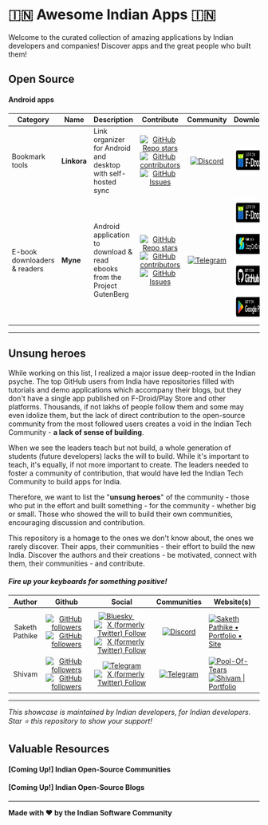 # 🇮🇳 Awesome Indian Apps 🇮🇳
Welcome to the curated collection of amazing applications by Indian developers and companies! Discover apps and the great people who built them!

## Open Source
#### Android apps

<table>
    <thead>
        <tr>
            <th style="text-align: center">Category</th>
            <th style="text-align: center">Name</th>
            <th style="text-align: center">Description</th>
            <th style="text-align: center">Contribute</th>
            <th style="text-align: center">Community</th>
            <th style="text-align: center">Download</th>
            <th style="text-align: center">Author</th>
        </tr>
    </thead>
    <tbody>
        <tr>
            <td>Bookmark tools</td>
            <td><strong>Linkora</strong></td>
            <td>
                Link organizer for Android and desktop with self-hosted sync
            </td>
            <!-- Contribute -->
            <td style="text-align: center">
                <a
                    href="https://github.com/LinkoraApp/Linkora"
                    target="_blank"
                    rel="noopener noreferrer"
                >
                    <img
                        src="https://img.shields.io/github/stars/LinkoraApp/Linkora?style=plastic&amp;logo=github&amp;logoColor=181717&amp;labelColor=white"
                        alt="GitHub Repo stars"
                    />
                    <img
                        src="https://img.shields.io/github/contributors/LinkoraApp/Linkora?style=plastic&amp;logo=github&amp;logoColor=181717&amp;labelColor=white"
                        alt="GitHub contributors"
                    />
                    <img
                        src="https://img.shields.io/github/issues/LinkoraApp/Linkora?style=plastic&amp;logo=github&amp;logoColor=181717&amp;labelColor=white"
                        alt="GitHub Issues"
                    />
                </a>
            </td>
            <!-- Community -->
            <td style="text-align: center">
                <a
                    href="https://discord.gg/ZDBXNtv8MD"
                    target="_blank"
                    rel="noopener noreferrer"
                >
                    <img
                        src="https://img.shields.io/discord/1214971383352664104?style=plastic&amp;logo=discord&amp;logoColor=5865F2&amp;labelColor=white"
                        alt="Discord"
                    />
                </a>
            </td>
            <!-- Download -->
            <td style="text-align: center">
                <a
                    href="https://f-droid.org/en/packages/com.sakethh.linkora/"
                    target="_blank"
                    rel="noopener noreferrer"
                >
                    <img
                        src="assets/images/get-it-on-fdroid.png"
                        alt="Get it on F-Droid"
                        height="60"
                    />
                </a>
            </td>
            <!-- Author -->
            <td style="text-align: center">
                <a href="#author-saketh-pathike">Saketh Pathike</a>
            </td>
        </tr>
        <tr>
            <td>E-book downloaders &amp; readers</td>
            <td><strong>Myne</strong></td>
            <td>
                Android application to download &amp; read ebooks from the
                Project GutenBerg
            </td>
            <!-- Contribute -->
            <td style="text-align: center">
                <a
                    href="https://github.com/Pool-Of-Tears/Myne"
                    target="_blank"
                    rel="noopener noreferrer"
                >
                    <img
                        src="https://img.shields.io/github/stars/Pool-Of-Tears/Myne?style=plastic&amp;logo=github&amp;logoColor=181717&amp;labelColor=white"
                        alt="GitHub Repo stars"
                    />
                    <img
                        src="https://img.shields.io/github/contributors/Pool-Of-Tears/Myne?style=plastic&amp;logo=github&amp;logoColor=181717&amp;labelColor=white"
                        alt="GitHub contributors"
                    />
                    <img
                        src="https://img.shields.io/github/issues/Pool-Of-Tears/Myne?style=plastic&amp;logo=github&amp;logoColor=181717&amp;labelColor=white"
                        alt="GitHub Issues"
                    />
                </a>
            </td>
            <!-- Community -->
            <td style="text-align: center">
                <a
                    href="https://t.me/PotApps"
                    target="_blank"
                    rel="noopener noreferrer"
                >
                    <img
                        src="https://img.shields.io/badge/Join-26A5E4?style=plastic&amp;logo=telegram&amp;logoColor=26A5E4&amp;labelColor=white"
                        alt="Telegram"
                    />
                </a>
            </td>
            <!-- Download -->
            <td style="text-align: center">
                <a
                    href="https://f-droid.org/packages/com.starry.myne/"
                    target="_blank"
                    rel="noopener noreferrer"
                >
                    <img
                        src="assets/images/get-it-on-fdroid.png"
                        alt="Get it on F-Droid"
                        height="60"
                    />
                </a>
                <a
                    href="https://apt.izzysoft.de/fdroid/index/apk/com.starry.myne"
                    target="_blank"
                    rel="noopener noreferrer"
                >
                    <img
                        src="assets/images/get-it-on-izzyondroid.png"
                        alt="Get it on IzzyOnDroid"
                        height="60"
                    />
                </a>
                <a
                    href="https://github.com/Pool-Of-Tears/Myne/releases/latest"
                    target="_blank"
                    rel="noopener noreferrer"
                >
                    <img
                        src="assets/images/get-it-on-github.png"
                        alt="Get it on GitHub"
                        height="60"
                    />
                </a>
                <a
                    href="https://play.google.com/store/apps/details?id=com.starry.myne"
                    target="_blank"
                    rel="noopener noreferrer"
                >
                    <img
                        src="assets/images/get-it-on-play.png"
                        alt="Get it on Google Play"
                        height="60"
                    />
                </a>
            </td>
            <!-- Author -->
            <td style="text-align: center">
                <a href="#author-shivam">Shivam</a>
            </td>
        </tr>
    </tbody>
</table>

---

## Unsung heroes
While working on this list, I realized a major issue deep-rooted in the Indian psyche. The top GitHub users from India have repositories filled with tutorials and demo applications which accompany their blogs, but they don't have a single app published on F-Droid/Play Store and other platforms. Thousands, if not lakhs of people follow them and some may even idolize them, but the lack of direct contribution to the open-source community from the most followed users creates a void in the Indian Tech Community - **a lack of sense of building**.

When we see the leaders teach but not build, a whole generation of students (future developers) lacks the will to build. While it's important to teach, it's equally, if not more important to create.
The leaders needed to foster a community of contribution, that would have led the Indian Tech Community to build apps for India.

Therefore, we want to list the "**unsung heroes**" of the community - those who put in the effort and built something - for the community - whether big or small. Those who showed the will to build their own communities, encouraging discussion and contribution.

This repository is a homage to the ones we don't know about, the ones we rarely discover. Their apps, their communities - their effort to build the new India. Discover the authors and their creations - be motivated, connect with them, their communities - and contribute.

#### _**Fire up your keyboards for something positive!**_

<table>
    <thead>
        <tr>
            <th style="text-align: center">Author</th>
            <th style="text-align: center">Github</th>
            <th style="text-align: center">Social</th>
            <th style="text-align: center">Communities</th>
            <th style="text-align: center">Website(s)</th>
        </tr>
    </thead>
    <tbody>
        <tr id="author-saketh-pathike">
            <td style="text-align: center">Saketh Pathike</td>
            <!-- Github -->
            <td style="text-align: center">
               <a
                    href="https://github.com/sakethpathike"
                    target="_blank"
                    rel="noopener noreferrer"
                >
                  <img
                     src="https://img.shields.io/github/followers/sakethpathike?style=plastic&amp;logo=github&amp;logoColor=181717&amp;labelColor=white"
                     alt="GitHub followers"
                  />
               </a>
               <a
                    href="https://github.com/LinkoraApp"
                    target="_blank"
                    rel="noopener noreferrer"
                >
                  <img
                     src="https://img.shields.io/github/followers/LinkoraApp?style=plastic&amp;logo=github&amp;logoColor=181717&amp;labelColor=white"
                     alt="GitHub followers"
                  />
               </a>
            </td>
            <!-- Social -->
            <td style="text-align: center">
                <a
                    href="https://bsky.app/profile/sakethh.bsky.social"
                    target="_blank"
                    rel="noopener noreferrer"
                >
                    <img
                        src="https://img.shields.io/badge/Follow-0285FF?style=plastic&amp;logo=bluesky&amp;logoColor=0285FF&amp;labelColor=white"
                        alt="Bluesky"
                    />
                </a>
                <a
                    href="https://in.linkedin.com/in/sakethpathike"
                    target="_blank"
                    rel="noopener noreferrer"
                >
                    <img
                        src="assets/images/linkedin.png"
                        alt="LinkedIn"
                        height="20"
                    />
                </a>
                <a
                    href="https://x.com/linkoraapp"
                    target="_blank"
                    rel="noopener noreferrer"
                >
                    <img
                        src="https://img.shields.io/twitter/follow/linkoraapp?style=plastic&amp;logo=x&amp;logoColor=000000&amp;labelColor=white"
                        alt="X (formerly Twitter) Follow"
                    />
                </a>
                <a
                    href="https://x.com/sakethpathike"
                    target="_blank"
                    rel="noopener noreferrer"
                >
                    <img
                        src="https://img.shields.io/twitter/follow/sakethpathike?style=plastic&amp;logo=x&amp;logoColor=000000&amp;labelColor=white"
                        alt="X (formerly Twitter) Follow"
                    />
                </a>
            </td>
            <!-- Communities -->
            <td style="text-align: center">
                <a
                    href="https://discord.gg/ZDBXNtv8MD"
                    target="_blank"
                    rel="noopener noreferrer"
                >
                    <img
                        src="https://img.shields.io/discord/1214971383352664104?style=plastic&amp;logo=discord&amp;logoColor=5865F2&amp;labelColor=white"
                        alt="Discord"
                    />
                </a>
            </td>
            <!-- Website(s) -->
            <td>
                <a
                    href="https://sakethpathike.github.io/"
                    target="_blank"
                    rel="noopener noreferrer"
                >
                    <img
                        src="https://sakethpathike.github.io/images/kamp.png"
                        alt="Saketh Pathike • Portfolio • Site"
                        height="30"
                    />
                </a>
            </td>
        </tr>
        <tr id="author-shivam">
            <td style="text-align: center">Shivam</td>
            <!-- Github -->
            <td style="text-align: center">
               <a
                    href="https://github.com/starry-shivam"
                    target="_blank"
                    rel="noopener noreferrer"
                >
                  <img
                     src="https://img.shields.io/github/followers/starry-shivam?style=plastic&amp;logo=github&amp;logoColor=181717&amp;labelColor=white"
                     alt="GitHub followers"
                  />
               </a>
               <a
                    href="https://github.com/Pool-Of-Tears"
                    target="_blank"
                    rel="noopener noreferrer"
                >
                  <img
                     src="https://img.shields.io/github/followers/Pool-Of-Tears?style=plastic&amp;logo=github&amp;logoColor=181717&amp;labelColor=white"
                     alt="GitHub followers"
                  />
               </a>
            </td>
            <!-- Social -->
            <td style="text-align: center">
               <a
                    href="https://t.me/starryboi"
                    target="_blank"
                    rel="noopener noreferrer"
                >
                    <img
                        src="https://img.shields.io/badge/Message-26A5E4?style=plastic&amp;logo=telegram&amp;logoColor=26A5E4&amp;labelColor=white"
                        alt="Telegram"
                    />
                </a>
                <a
                    href="https://x.com/starry_shivam"
                    target="_blank"
                    rel="noopener noreferrer"
                >
                    <img
                        src="https://img.shields.io/twitter/follow/starry_shivam?style=plastic&amp;logo=x&amp;logoColor=000000&amp;labelColor=white"
                        alt="X (formerly Twitter) Follow"
                    />
                </a>
            </td>
            <!-- Communities -->
            <td style="text-align: center">
                <a
                    href="https://t.me/PotApps"
                    target="_blank"
                    rel="noopener noreferrer"
                >
                    <img
                        src="https://img.shields.io/badge/Join-26A5E4?style=plastic&amp;logo=telegram&amp;logoColor=26A5E4&amp;labelColor=white"
                        alt="Telegram"
                    />
                </a>
            </td>
            <!-- Website(s) -->
            <td>
                <a
                    href="https://pool-of-tears.github.io"
                    target="_blank"
                    rel="noopener noreferrer"
                >
                    <img
                        src="https://pool-of-tears.github.io/favicon.ico"
                        alt="Pool-Of-Tears"
                        height="30"
                    />
                </a>
                <a
                    href="https://krsh.dev/"
                    target="_blank"
                    rel="noopener noreferrer"
                >
                    <img
                        src="https://krsh.dev/favicon.ico"
                        alt="Shivam | Portfolio"
                        height="30"
                    />
                </a>
            </td>
        </tr>
    </tbody>
</table>


---

*This showcase is maintained by Indian developers, for Indian developers. Star ⭐ this repository to show your support!*

## Valuable Resources
#### [Coming Up!] Indian Open-Source Communities
#### [Coming Up!] Indian Open-Source Blogs

---

**Made with ❤️ by the Indian Software Community**
